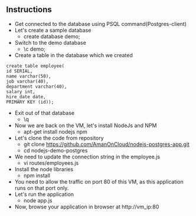 ## Instructions
* Get connected to the database using PSQL command(Postgres-client)
* Let's create a sample database
    * create database demo;
* Switch to the demo database
    * \c demo;
* Create a table in the database which we created
```
create table employee(
id SERIAL,
name varchar(50),
job varchar(40),
department varchar(40),
salary int,
hire_date date,
PRIMARY KEY (id));
```
* Exit out of that database
    * \q
* Now we are back on the VM, let's install NodeJs and NPM
    * apt-get install nodejs npm
* Let's clone the code from repository
    * git clone https://github.com/AmanOnCloud/nodejs-postgres-app.git
    * cd nodejs-demo-postgres
* We need to update the connection string in the employee.js
    * vi routes/employees.js
* Install the node libraries
    * npm install
* You need to allow the traffic on port 80 of this VM, as this application runs on that port only.
* Let's run the application
    * node app.js
* Now, browse your application in browser at http://vm_ip:80
